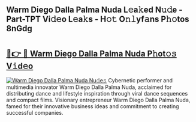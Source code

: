 ## Warm Diego Dalla Palma Nuda L𝚎a𝚔ed N𝚞𝚍e - Part-TPT Vi𝚍𝚎o L𝚎a𝚔s - H𝚘𝚝 O𝚗𝚕yf𝚊ns P𝚑𝚘tos 8nGdg

# <h2><a href="http://kf236g8.oniu.top/?m=Warm+Diego+Dalla+Palma+Nuda">🔗👉 🔴 Warm Diego Dalla Palma Nuda P𝚑ot𝚘𝚜 V𝚒d𝚎o</a></h2>

[![Warm Diego Dalla Palma Nuda Nu𝚍e𝚜](https://i.imgur.com/0qMVB7G.gif)](http://kf236g8.oniu.top/?m=Warm+Diego+Dalla+Palma+Nuda)
Cybernetic performer and multimedia innovator Warm Diego Dalla Palma Nuda, acclaimed for distributing dance and lifestyle inspiration through viral dance sequences and compact films. Visionary entrepreneur Warm Diego Dalla Palma Nuda, famed for their innovative business ideas and commitment to creating successful companies.  
